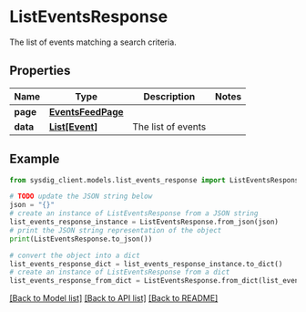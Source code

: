 # ListEventsResponse

The list of events matching a search criteria.

## Properties

Name | Type | Description | Notes
------------ | ------------- | ------------- | -------------
**page** | [**EventsFeedPage**](EventsFeedPage.md) |  | 
**data** | [**List[Event]**](Event.md) | The list of events | 

## Example

```python
from sysdig_client.models.list_events_response import ListEventsResponse

# TODO update the JSON string below
json = "{}"
# create an instance of ListEventsResponse from a JSON string
list_events_response_instance = ListEventsResponse.from_json(json)
# print the JSON string representation of the object
print(ListEventsResponse.to_json())

# convert the object into a dict
list_events_response_dict = list_events_response_instance.to_dict()
# create an instance of ListEventsResponse from a dict
list_events_response_from_dict = ListEventsResponse.from_dict(list_events_response_dict)
```
[[Back to Model list]](../README.md#documentation-for-models) [[Back to API list]](../README.md#documentation-for-api-endpoints) [[Back to README]](../README.md)


